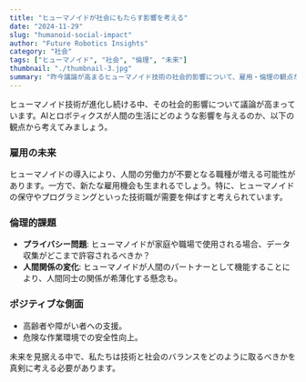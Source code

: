 ```yaml
---
title: "ヒューマノイドが社会にもたらす影響を考える"
date: "2024-11-29"
slug: "humanoid-social-impact"
author: "Future Robotics Insights"
category: "社会"
tags: ["ヒューマノイド", "社会", "倫理", "未来"]
thumbnail: "./thumbnail-3.jpg"
summary: "昨今議論が高まるヒューマノイド技術の社会的影響について、雇用・倫理の観点から考えます。"
---
```


ヒューマノイド技術が進化し続ける中、その社会的影響について議論が高まっています。AIとロボティクスが人間の生活にどのような影響を与えるのか、以下の観点から考えてみましょう。

### 雇用の未来

ヒューマノイドの導入により、人間の労働力が不要となる職種が増える可能性があります。一方で、新たな雇用機会も生まれるでしょう。特に、ヒューマノイドの保守やプログラミングといった技術職が需要を伸ばすと考えられています。

### 倫理的課題

- **プライバシー問題**:
  ヒューマノイドが家庭や職場で使用される場合、データ収集がどこまで許容されるべきか？
- **人間関係の変化**:
  ヒューマノイドが人間のパートナーとして機能することにより、人間同士の関係が希薄化する懸念も。

### ポジティブな側面

- 高齢者や障がい者への支援。
- 危険な作業環境での安全性向上。

未来を見据える中で、私たちは技術と社会のバランスをどのように取るべきかを真剣に考える必要があります。
